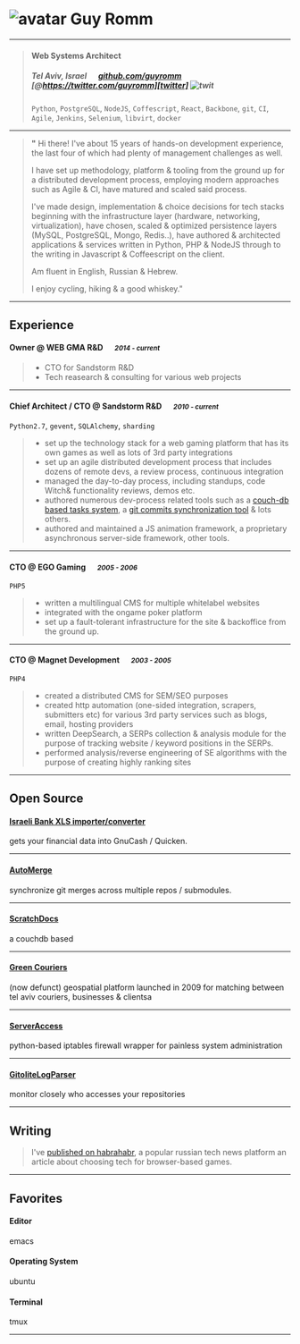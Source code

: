# ![avatar][] Guy Romm

---

> #### Web Systems Architect
> #####  Tel Aviv, Israel &emsp; [github.com/guyromm][homepage] &emsp; [@https://twitter.com/guyromm][twitter] ![twit][]
> `Python`, `PostgreSQL`, `NodeJS`, `Coffescript`, `React`, `Backbone`, `git`, `CI`, `Agile`, `Jenkins`, `Selenium`, `libvirt`, `docker`

---
> **"** Hi there!
> I've about 15 years of hands-on development experience, the last four of which had plenty of management challenges as well.
> 
> I have set up methodology, platform & tooling from the ground up for a distributed development process, employing modern approaches such as Agile & CI, have matured and scaled said process.
> 
> I've made design, implementation & choice decisions for tech stacks beginning with the infrastructure layer (hardware, networking, virtualization), have chosen, scaled & optimized persistence layers (MySQL, PostgreSQL, Mongo, Redis..), have authored & architected applications & services written in Python, PHP & NodeJS through to the writing in Javascript & Coffeescript on the client.
> 
> Am fluent in English, Russian & Hebrew.
> 
> I enjoy cycling, hiking & a good whiskey."
> 
>  


---
## Experience
#### Owner @ WEB GMA R&D &emsp; <small>*2014 - current*</small>
> - CTO for Sandstorm R&D
> - Tech reasearch & consulting for various web projects 

---
#### Chief Architect / CTO @ Sandstorm R&D &emsp; <small>*2010 - current*</small>
`Python2.7`, `gevent`, `SQLAlchemy`, `sharding`
> - set up the technology stack for a web gaming platform that has its own games as well as lots of 3rd party integrations 
> - set up an agile distributed development process that includes dozens of remote devs, a review process, continuous integration
> - managed the day-to-day process, including standups, code Witch& functionality reviews, demos etc.
> - authored numerous dev-process related tools such as a [couch-db based tasks system](https://github.com/guyromm/ScratchDocs "ScratchDocs"), a [git commits synchronization tool](https://github.com/guyomm/AutoMerge "AutoMerge") & lots others.
> - authored and maintained a JS animation framework, a proprietary asynchronous server-side framework, other tools.

---
#### CTO @ EGO Gaming &emsp; <small>*2005 - 2006*</small>
`PHP5`
> - written a multilingual CMS for multiple whitelabel websites
> - integrated with the ongame poker platform
> - set up a fault-tolerant infrastructure for the site & backoffice from the ground up. 

---
#### CTO @ Magnet Development &emsp; <small>*2003 - 2005*</small>
`PHP4`
> - created a distributed CMS for SEM/SEO purposes
> - created http automation (one-sided integration, scrapers, submitters etc) for various 3rd party services such as blogs, email, hosting providers
> - written DeepSearch, a SERPs collection & analysis module for the purpose of tracking website / keyword positions in the SERPs.
> - performed analysis/reverse engineering of SE algorithms with the purpose of creating highly ranking sites

---
## Open Source
#### [Israeli Bank XLS importer/converter](https://github.com/guyromm/IsraeliBank2Qifhttps://github.com/guyromm/ServerAccess)
gets your financial data into GnuCash / Quicken.

---
#### [AutoMerge](https://github.com/guyromm/AutoMerge)
synchronize git merges across multiple repos / submodules.

---
#### [ScratchDocs](https://github.com/guyromm/ScratchDocs)
a couchdb based 

---
#### [Green Couriers](https://github.com/guyromm/greencouriers)
(now defunct) geospatial platform launched in 2009 for matching between tel aviv couriers, businesses & clientsa

---
#### [ServerAccess](https://github.com/guyromm/ServerAccess)
python-based iptables firewall wrapper for painless system administration

---
#### [GitoliteLogParser](https://github.com/guyromm/GitoliteLogParser)
monitor closely who accesses your repositories

---
## Writing

> I've [published on habrahabr](https://habrahabr.ru/post/118308/ "tech choice for browser-based games"), a popular russian tech news platform an article about choosing tech for browser-based games.

---
## Favorites
#### Editor
emacs
#### Operating System
ubuntu
#### Terminal
tmux

---
[avatar]: http://i.imgur.com/EvxTmMx.png
[homepage]: https://github.com/guyromm
[twitter]: https://twitter.com/https://twitter.com/guyromm
[twit]: http://cdn-careers.sstatic.net/careers/Img/icon-twitter.png?v=b1bd58ad2034